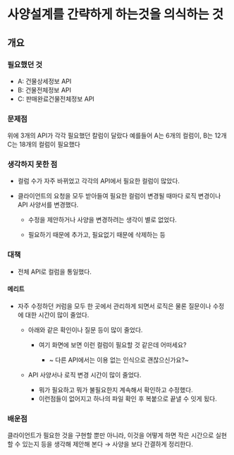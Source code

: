 # 사양설계를 간략하게 하는것을 의식하는 것

## 개요

### 필요했던 것

- A: 건물상세정보 API
- B: 건물전체정보 API
- C: 판매완료건물전체정보 API

### 문제점

위에 3개의 API가 각각 필요했던 칼럼이 달랐다
예를들어 A는 6개의 컬럼이, B는 12개 C는 18개의 컬럼이 필요했다

### 생각하지 못한 점

- 컬럼 수가 자주 바뀌었고 각각의 API에서 필요한 컬럼이 많았다.
- 클라이언트의 요청을 모두 받아들여 필요한 컬럼이 변경될 때마다 로직 변경이나 API 사양서를 변경했다.

  - 수정을 제안하거나 사양을 변경하려는 생각이 별로 없었다.

  - 필요하기 때문에 추가고, 필요없기 때문에 삭제하는 등

### 대책

- 전체 API로 컬럼을 통일했다.

#### 메리트

- 자주 수정하던 커럼을 모두 한 곳에서 관리하게 되면서 로직은 물론 질문이나 수정에 대한 시간이 많이 줄었다.
  - 아래와 같은 확인이나 질문 등이  많이 줄었다.

    - 여기 화면에 보면 이런 컬럼이 필요할 것 같은데 어떠세요?

      - ~ 다른 API에서는 이용 없는 인식으로 괜찮으신가요?~

  - API 사양서나 로직 변경 시간이 많이 줄었다.

    - 뭐가 필요하고 뭐가 불필요한지 계속해서 확인하고 수정했다.
    - 이런점들이 없어지고 하나의 파일 확인 후 복붙으로 끝낼 수 잇게 됬다.

### 배운점

클라이언트가 필요한 것을 구현할 뿐만 아니라, 이것을 어떻게 하면 작은 시간으로 실현할 수 있는지 등을 생각해 제안해 본다
→ 사양을 보다 간결하게 정리한다.
